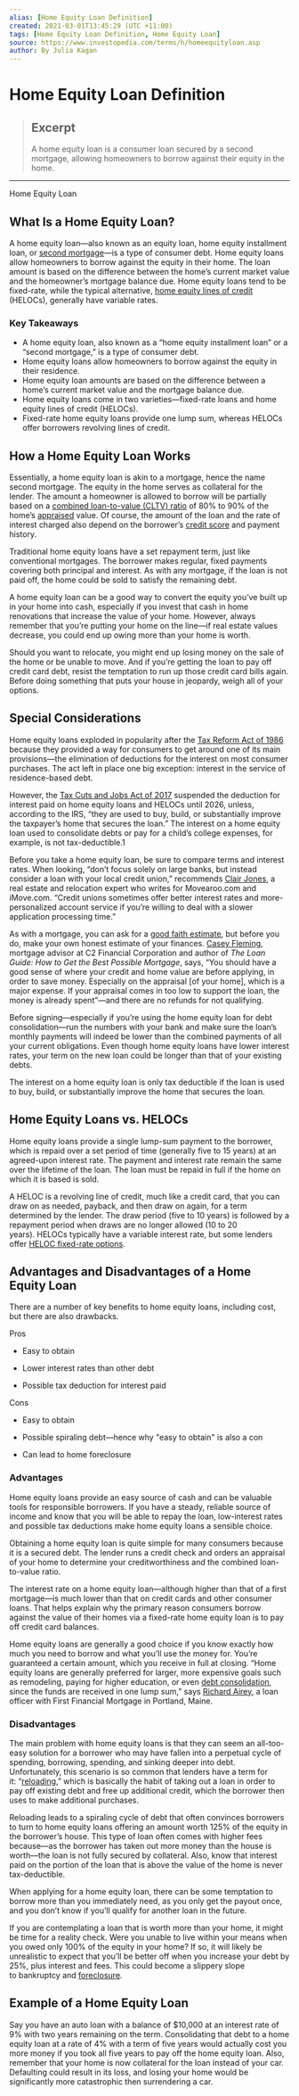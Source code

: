 ```yaml
---
alias: [Home Equity Loan Definition]
created: 2021-03-01T13:45:29 (UTC +11:00)
tags: [Home Equity Loan Definition, Home Equity Loan]
source: https://www.investopedia.com/terms/h/homeequityloan.asp
author: By Julia Kagan
---
```


# Home Equity Loan Definition

> ## Excerpt
> A home equity loan is a consumer loan secured by a second mortgage, allowing homeowners to borrow against their equity in the home.

---

Home Equity Loan
## What Is a Home Equity Loan?

A home equity loan—also known as an equity loan, home equity installment loan, or [second mortgage](https://www.investopedia.com/terms/s/secondmortgage.asp)—is a type of consumer debt. Home equity loans allow homeowners to borrow against the equity in their home. The loan amount is based on the difference between the home’s current market value and the homeowner’s mortgage balance due. Home equity loans tend to be fixed-rate, while the typical alternative, [home equity lines of credit](https://www.investopedia.com/mortgage/heloc/) (HELOCs), generally have variable rates.

### Key Takeaways

-   A home equity loan, also known as a “home equity installment loan” or a “second mortgage,” is a type of consumer debt.
-   Home equity loans allow homeowners to borrow against the equity in their residence. 
-   Home equity loan amounts are based on the difference between a home’s current market value and the mortgage balance due.
-   Home equity loans come in two varieties—fixed-rate loans and home equity lines of credit (HELOCs). 
-   Fixed-rate home equity loans provide one lump sum, whereas HELOCs offer borrowers revolving lines of credit.

## How a Home Equity Loan Works

Essentially, a home equity loan is akin to a mortgage, hence the name second mortgage. The equity in the home serves as collateral for the lender. The amount a homeowner is allowed to borrow will be partially based on a [combined loan-to-value (CLTV) ratio](https://www.investopedia.com/terms/c/combinedloantovalue.asp) of 80% to 90% of the home’s [appraised](https://www.investopedia.com/terms/a/appraisal.asp) value. Of course, the amount of the loan and the rate of interest charged also depend on the borrower’s [credit score](https://www.investopedia.com/terms/c/credit_score.asp) and payment history.

Traditional home equity loans have a set repayment term, just like conventional mortgages. The borrower makes regular, fixed payments covering both principal and interest. As with any mortgage, if the loan is not paid off, the home could be sold to satisfy the remaining debt.

A home equity loan can be a good way to convert the equity you’ve built up in your home into cash, especially if you invest that cash in home renovations that increase the value of your home. However, always remember that you’re putting your home on the line—if real estate values decrease, you could end up owing more than your home is worth.

Should you want to relocate, you might end up losing money on the sale of the home or be unable to move. And if you’re getting the loan to pay off credit card debt, resist the temptation to run up those credit card bills again. Before doing something that puts your house in jeopardy, weigh all of your options.

## Special Considerations

Home equity loans exploded in popularity after the [Tax Reform Act of 1986](https://www.investopedia.com/terms/t/taxreformact1986.asp) because they provided a way for consumers to get around one of its main provisions—the elimination of deductions for the interest on most consumer purchases. The act left in place one big exception: interest in the service of residence-based debt. 

However, the [Tax Cuts and Jobs Act of 2017](https://www.investopedia.com/taxes/how-gop-tax-bill-affects-you/) suspended the deduction for interest paid on home equity loans and HELOCs until 2026, unless, according to the IRS, “they are used to buy, build, or substantially improve the taxpayer’s home that secures the loan.” The interest on a home equity loan used to consolidate debts or pay for a child’s college expenses, for example, is not tax-deductible.1

Before you take a home equity loan, be sure to compare terms and interest rates. When looking, “don’t focus solely on large banks, but instead consider a loan with your local credit union,” recommends [Clair Jones](https://www.imove.com/blog/author/cjones/), a real estate and relocation expert who writes for Movearoo.com and iMove.com. “Credit unions sometimes offer better interest rates and more-personalized account service if you’re willing to deal with a slower application processing time.”

As with a mortgage, you can ask for a [good faith estimate](https://www.investopedia.com/terms/g/good_faith_estimate.asp), but before you do, make your own honest estimate of your finances. [Casey Fleming](https://www.facebook.com/CaseyFleming.sbcglobal/), mortgage advisor at C2 Financial Corporation and author of _The Loan Guide: How to Get the Best Possible Mortgage_, says, “You should have a good sense of where your credit and home value are before applying, in order to save money. Especially on the appraisal \[of your home\], which is a major expense. If your appraisal comes in too low to support the loan, the money is already spent”—and there are no refunds for not qualifying.

Before signing—especially if you’re using the home equity loan for debt consolidation—run the numbers with your bank and make sure the loan’s monthly payments will indeed be lower than the combined payments of all your current obligations. Even though home equity loans have lower interest rates, your term on the new loan could be longer than that of your existing debts.

The interest on a home equity loan is only tax deductible if the loan is used to buy, build, or substantially improve the home that secures the loan.

## Home Equity Loans vs. HELOCs

Home equity loans provide a single lump-sum payment to the borrower, which is repaid over a set period of time (generally five to 15 years) at an agreed-upon interest rate. The payment and interest rate remain the same over the lifetime of the loan. The loan must be repaid in full if the home on which it is based is sold.

A HELOC is a revolving line of credit, much like a credit card, that you can draw on as needed, payback, and then draw on again, for a term determined by the lender. The draw period (five to 10 years) is followed by a repayment period when draws are no longer allowed (10 to 20 years). HELOCs typically have a variable interest rate, but some lenders offer [HELOC fixed-rate options](https://www.investopedia.com/mortgage/heloc/fixed-rate-option/).

## Advantages and Disadvantages of a Home Equity Loan

There are a number of key benefits to home equity loans, including cost, but there are also drawbacks.

Pros

-   Easy to obtain
    
-   Lower interest rates than other debt
    
-   Possible tax deduction for interest paid
    

Cons

-   Easy to obtain
    
-   Possible spiraling debt—hence why "easy to obtain" is also a con
    
-   Can lead to home foreclosure
    

### Advantages

Home equity loans provide an easy source of cash and can be valuable tools for responsible borrowers. If you have a steady, reliable source of income and know that you will be able to repay the loan, low-interest rates and possible tax deductions make home equity loans a sensible choice.

Obtaining a home equity loan is quite simple for many consumers because it is a secured debt. The lender runs a credit check and orders an appraisal of your home to determine your creditworthiness and the combined loan-to-value ratio.

The interest rate on a home equity loan—although higher than that of a first mortgage—is much lower than that on credit cards and other consumer loans. That helps explain why the primary reason consumers borrow against the value of their homes via a fixed-rate home equity loan is to pay off credit card balances.

Home equity loans are generally a good choice if you know exactly how much you need to borrow and what you’ll use the money for. You’re guaranteed a certain amount, which you receive in full at closing. “Home equity loans are generally preferred for larger, more expensive goals such as remodeling, paying for higher education, or even [debt consolidation](https://www.investopedia.com/terms/d/debtconsolidation.asp), since the funds are received in one lump sum,” says [Richard Airey](https://www.rickairey.com/), a loan officer with First Financial Mortgage in Portland, Maine.

### Disadvantages

The main problem with home equity loans is that they can seem an all-too-easy solution for a borrower who may have fallen into a perpetual cycle of spending, borrowing, spending, and sinking deeper into debt. Unfortunately, this scenario is so common that lenders have a term for it: “[reloading](https://www.investopedia.com/terms/r/reloading.asp),” which is basically the habit of taking out a loan in order to pay off existing debt and free up additional credit, which the borrower then uses to make additional purchases.

Reloading leads to a spiraling cycle of debt that often convinces borrowers to turn to home equity loans offering an amount worth 125% of the equity in the borrower’s house. This type of loan often comes with higher fees because—as the borrower has taken out more money than the house is worth—the loan is not fully secured by collateral. Also, know that interest paid on the portion of the loan that is above the value of the home is never tax-deductible.

When applying for a home equity loan, there can be some temptation to borrow more than you immediately need, as you only get the payout once, and you don’t know if you’ll qualify for another loan in the future.

If you are contemplating a loan that is worth more than your home, it might be time for a reality check. Were you unable to live within your means when you owed only 100% of the equity in your home? If so, it will likely be unrealistic to expect that you’ll be better off when you increase your debt by 25%, plus interest and fees. This could become a slippery slope to bankruptcy and [foreclosure](https://www.investopedia.com/terms/f/foreclosure.asp).

## Example of a Home Equity Loan

Say you have an auto loan with a balance of $10,000 at an interest rate of 9% with two years remaining on the term. Consolidating that debt to a home equity loan at a rate of 4% with a term of five years would actually cost you more money if you took all five years to pay off the home equity loan. Also, remember that your home is now collateral for the loan instead of your car. Defaulting could result in its loss, and losing your home would be significantly more catastrophic then surrendering a car.
